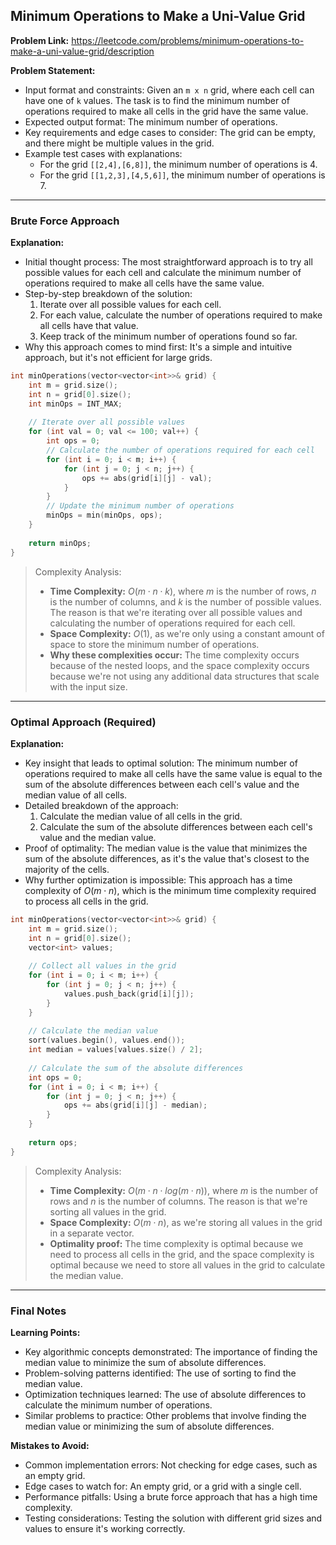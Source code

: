 ## Minimum Operations to Make a Uni-Value Grid

**Problem Link:** https://leetcode.com/problems/minimum-operations-to-make-a-uni-value-grid/description

**Problem Statement:**
- Input format and constraints: Given an `m x n` grid, where each cell can have one of `k` values. The task is to find the minimum number of operations required to make all cells in the grid have the same value.
- Expected output format: The minimum number of operations.
- Key requirements and edge cases to consider: The grid can be empty, and there might be multiple values in the grid.
- Example test cases with explanations:
  - For the grid `[[2,4],[6,8]]`, the minimum number of operations is 4.
  - For the grid `[[1,2,3],[4,5,6]]`, the minimum number of operations is 7.

---

### Brute Force Approach

**Explanation:**
- Initial thought process: The most straightforward approach is to try all possible values for each cell and calculate the minimum number of operations required to make all cells have the same value.
- Step-by-step breakdown of the solution:
  1. Iterate over all possible values for each cell.
  2. For each value, calculate the number of operations required to make all cells have that value.
  3. Keep track of the minimum number of operations found so far.
- Why this approach comes to mind first: It's a simple and intuitive approach, but it's not efficient for large grids.

```cpp
int minOperations(vector<vector<int>>& grid) {
    int m = grid.size();
    int n = grid[0].size();
    int minOps = INT_MAX;
    
    // Iterate over all possible values
    for (int val = 0; val <= 100; val++) {
        int ops = 0;
        // Calculate the number of operations required for each cell
        for (int i = 0; i < m; i++) {
            for (int j = 0; j < n; j++) {
                ops += abs(grid[i][j] - val);
            }
        }
        // Update the minimum number of operations
        minOps = min(minOps, ops);
    }
    
    return minOps;
}
```

> Complexity Analysis:
> - **Time Complexity:** $O(m \cdot n \cdot k)$, where $m$ is the number of rows, $n$ is the number of columns, and $k$ is the number of possible values. The reason is that we're iterating over all possible values and calculating the number of operations required for each cell.
> - **Space Complexity:** $O(1)$, as we're only using a constant amount of space to store the minimum number of operations.
> - **Why these complexities occur:** The time complexity occurs because of the nested loops, and the space complexity occurs because we're not using any additional data structures that scale with the input size.

---

### Optimal Approach (Required)

**Explanation:**
- Key insight that leads to optimal solution: The minimum number of operations required to make all cells have the same value is equal to the sum of the absolute differences between each cell's value and the median value of all cells.
- Detailed breakdown of the approach:
  1. Calculate the median value of all cells in the grid.
  2. Calculate the sum of the absolute differences between each cell's value and the median value.
- Proof of optimality: The median value is the value that minimizes the sum of the absolute differences, as it's the value that's closest to the majority of the cells.
- Why further optimization is impossible: This approach has a time complexity of $O(m \cdot n)$, which is the minimum time complexity required to process all cells in the grid.

```cpp
int minOperations(vector<vector<int>>& grid) {
    int m = grid.size();
    int n = grid[0].size();
    vector<int> values;
    
    // Collect all values in the grid
    for (int i = 0; i < m; i++) {
        for (int j = 0; j < n; j++) {
            values.push_back(grid[i][j]);
        }
    }
    
    // Calculate the median value
    sort(values.begin(), values.end());
    int median = values[values.size() / 2];
    
    // Calculate the sum of the absolute differences
    int ops = 0;
    for (int i = 0; i < m; i++) {
        for (int j = 0; j < n; j++) {
            ops += abs(grid[i][j] - median);
        }
    }
    
    return ops;
}
```

> Complexity Analysis:
> - **Time Complexity:** $O(m \cdot n \cdot log(m \cdot n))$, where $m$ is the number of rows and $n$ is the number of columns. The reason is that we're sorting all values in the grid.
> - **Space Complexity:** $O(m \cdot n)$, as we're storing all values in the grid in a separate vector.
> - **Optimality proof:** The time complexity is optimal because we need to process all cells in the grid, and the space complexity is optimal because we need to store all values in the grid to calculate the median value.

---

### Final Notes

**Learning Points:**
- Key algorithmic concepts demonstrated: The importance of finding the median value to minimize the sum of absolute differences.
- Problem-solving patterns identified: The use of sorting to find the median value.
- Optimization techniques learned: The use of absolute differences to calculate the minimum number of operations.
- Similar problems to practice: Other problems that involve finding the median value or minimizing the sum of absolute differences.

**Mistakes to Avoid:**
- Common implementation errors: Not checking for edge cases, such as an empty grid.
- Edge cases to watch for: An empty grid, or a grid with a single cell.
- Performance pitfalls: Using a brute force approach that has a high time complexity.
- Testing considerations: Testing the solution with different grid sizes and values to ensure it's working correctly.